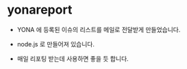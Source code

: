 # yonareport

* YONA 에 등록된 이슈의 리스트를 메일로 전달받게 만들었습니다.

* node.js 로 만들어져 있습니다.

* 매일 리포팅 받는데 사용하면 좋을 듯 합니다.

